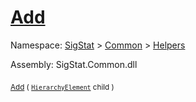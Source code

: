 # [Add](./HierarchyElement-100664010.md)

Namespace: [SigStat]() > [Common](./../../README.md) > [Helpers](./../README.md)

Assembly: SigStat.Common.dll

<sub>[Add](./HierarchyElement-100664010.md) ( [`HierarchyElement`](./../HierarchyElement.md) child )</sub>&nbsp;&nbsp;&nbsp;&nbsp;&nbsp;&nbsp;&nbsp;&nbsp;&nbsp;<sub></sub>

